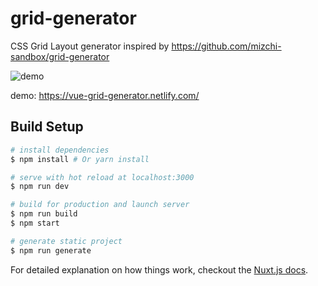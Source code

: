 # grid-generator

CSS Grid Layout generator inspired by https://github.com/mizchi-sandbox/grid-generator

![demo](https://user-images.githubusercontent.com/1443118/34639158-a42355ca-f31d-11e7-8f33-bf2c911bc972.gif)

demo: https://vue-grid-generator.netlify.com/

## Build Setup

``` bash
# install dependencies
$ npm install # Or yarn install

# serve with hot reload at localhost:3000
$ npm run dev

# build for production and launch server
$ npm run build
$ npm start

# generate static project
$ npm run generate
```

For detailed explanation on how things work, checkout the [Nuxt.js docs](https://github.com/nuxt/nuxt.js).
